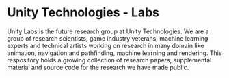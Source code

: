 # Unity Technologies - Labs
Unity Labs is the future research group at Unity Technologies. We are a group of research scientists, game industry veterans, machine learning experts and technical artists working on research in many domain like animation, navigation and pathfinding, machine learning and rendering. This respository holds a growing collection of research papers, supplemental material and source code for the research we have made public.


